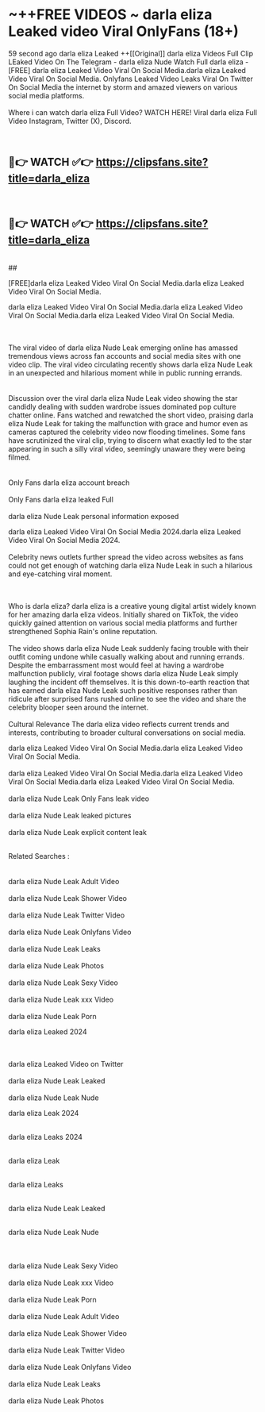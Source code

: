 # ~++FREE VIDEOS ~ darla eliza Leaked video Viral OnlyFans (18+)<br>


59 second ago darla eliza Leaked ++[[Original]] darla eliza Videos Full Clip LEaked Video On The Telegram  - darla eliza Nude  Watch Full darla eliza - [FREE] darla eliza Leaked Video Viral On Social Media.darla eliza Leaked Video Viral On Social Media.   Onlyfans Leaked Video Leaks Viral On Twitter On Social Media the internet by storm and amazed viewers on various social media platforms. <br><br>
Where i can watch darla eliza Full Video? WATCH HERE! Viral darla eliza Full Video Instagram, Twitter (X), Discord. <br>


 <br>

##  🔴👉 WATCH ✅👉  <a href="https://clipsfans.site?title=darla_eliza&ref=git">https://clipsfans.site?title=darla_eliza</a> <br>
  <br>

##  🔴👉 WATCH ✅👉  <a href="https://clipsfans.site?title=darla_eliza&ref=git">https://clipsfans.site?title=darla_eliza</a> <br>
  <br>
  ##



[FREE]darla eliza Leaked Video Viral On Social Media.darla eliza Leaked Video Viral On Social Media. <br>

darla eliza Leaked Video Viral On Social Media.darla eliza Leaked Video Viral On Social Media.darla eliza Leaked Video Viral On Social Media. <br>


  <br>

  <br>
The viral video of darla eliza Nude Leak emerging online has amassed tremendous views across fan accounts and social media sites with one video clip. The viral video circulating recently shows darla eliza Nude Leak in an unexpected and hilarious moment while in public running errands.<br>
<br>


<br>
Discussion over the viral darla eliza Nude Leak video showing the star candidly dealing with sudden wardrobe issues dominated pop culture chatter online. Fans watched and rewatched the short video, praising darla eliza Nude Leak for taking the malfunction with grace and humor even as cameras captured the celebrity video now flooding timelines. Some fans have scrutinized the viral clip, trying to discern what exactly led to the star appearing in such a silly viral video, seemingly unaware they were being filmed.<br>
<br>
<br> 
Only Fans darla eliza account breach<br>
<br>
Only Fans darla eliza leaked Full <br>
<br>
darla eliza Nude Leak personal information exposed<br>

darla eliza Leaked Video Viral On Social Media 2024.darla eliza Leaked Video Viral On Social Media 2024. <br>
<br>
Celebrity news outlets further spread the video across websites as fans could not get enough of watching darla eliza Nude Leak in such a hilarious and eye-catching viral moment.<br>
<br>

<br>
Who is darla eliza? darla eliza is a creative young digital artist widely known for her amazing darla eliza videos. Initially shared on TikTok, the video quickly gained attention on various social media platforms and further strengthened Sophia Rain's online reputation.<br>
<br>
The video shows darla eliza Nude Leak suddenly facing trouble with their outfit coming undone while casually walking about and running errands. Despite the embarrassment most would feel at having a wardrobe malfunction publicly, viral footage shows darla eliza Nude Leak simply laughing the incident off themselves. It is this down-to-earth reaction that has earned darla eliza Nude Leak such positive responses rather than ridicule after surprised fans rushed online to see the video and share the celebrity blooper seen around the internet.<br>
<br>
Cultural Relevance The darla eliza video reflects current trends and interests, contributing to broader cultural conversations on social media.<br>

darla eliza Leaked Video Viral On Social Media.darla eliza Leaked Video Viral On Social Media.<br>
<br>
darla eliza Leaked Video Viral On Social Media.darla eliza Leaked Video Viral On Social Media.darla eliza Leaked Video Viral On Social Media.<br>
<br>
darla eliza Nude Leak Only Fans leak video<br>
<br>
darla eliza Nude Leak leaked pictures<br>
<br>
darla eliza Nude Leak explicit content leak<br>


<br>
Related Searches :<br>
<br>

<br>
darla eliza Nude Leak Adult Video<br>
<br>
darla eliza Nude Leak Shower Video<br>
<br>
darla eliza Nude Leak Twitter Video<br>
<br>
darla eliza Nude Leak Onlyfans Video<br>
<br>
darla eliza Nude Leak Leaks<br>
<br>
darla eliza Nude Leak Photos<br>

<br>
darla eliza Nude Leak Sexy Video<br>
<br>
darla eliza Nude Leak xxx Video<br>
<br>
darla eliza Nude Leak Porn<br>

darla eliza  Leaked 2024 <br> <br>
<br>

darla eliza Leaked Video on Twitter <br>
<br>
darla eliza Nude Leak Leaked<br>
<br>
darla eliza Nude Leak Nude<br>


darla eliza  Leak 2024 <br> <br>



darla eliza  Leaks 2024 <br> <br>



 
darla eliza  Leak<br> <br>



darla eliza  Leaks<br> <br>


darla eliza Nude Leak Leaked<br> <br>

darla eliza Nude Leak Nude<br> <br>
<br> <br>
darla eliza Nude Leak Sexy Video
<br> <br>
darla eliza Nude Leak xxx Video
<br> <br>
darla eliza Nude Leak Porn
<br> <br>
darla eliza Nude Leak Adult Video
<br> <br>
darla eliza Nude Leak Shower Video
<br> <br>
darla eliza Nude Leak Twitter Video
<br> <br>
darla eliza Nude Leak Onlyfans Video
<br> <br>
darla eliza Nude Leak Leaks
<br> <br>
darla eliza Nude Leak Photos






</p>




 



</p>










